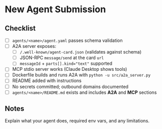 # New Agent Submission

## Checklist
- [ ] `agents/<name>/agent.yaml` passes schema validation
- [ ] A2A server exposes:
  - [ ] `/.well-known/agent-card.json` (validates against schema)
  - [ ] JSON-RPC `message/send` at the card `url`
  - [ ] `messageId` + `parts[].kind="text"` supported
- [ ] MCP stdio server works (Claude Desktop shows tools)
- [ ] Dockerfile builds and runs A2A with `python -u src/a2a_server.py`
- [ ] README added with instructions
- [ ] No secrets committed; outbound domains documented
- [ ] `agents/<name>/README.md` exists and includes **A2A** and **MCP** sections

## Notes
Explain what your agent does, required env vars, and any limitations.